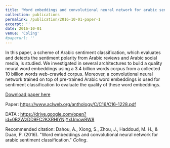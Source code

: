 ```yaml
---
title: "Word embeddings and convolutional neural network for arabic sentiment classification"
collection: publications
permalink: /publication/2016-10-01-paper-1
excerpt: ''
date: 2016-10-01
venue: 'Coling'
#paperurl: ''
---
```

In this paper, a scheme of Arabic sentiment classification, which evaluates and detects the sentiment polarity from Arabic reviews and Arabic social media, is studied.  We investigated in several architectures to build a quality neural word embeddings using a 3.4 billion words corpus from a collected 10 billion words web-crawled corpus.   Moreover,  a convolutional neural network trained on top of pre-trained Arabic word embeddings is used for sentiment classification to evaluate the quality of these word embeddings.

[Download paper here](http://dahouabdelghani.github.io/files/C16-1228.pdf)

Paper: https://www.aclweb.org/anthology/C/C16/C16-1228.pdf

DATA : https://drive.google.com/open?id=0B2WzDD9FC2KXRHlYNjYxUmowRW8

Recommended citation: Dahou, A., Xiong, S., Zhou, J., Haddoud, M. H., & Duan, P. (2016). "Word embeddings and convolutional neural network for arabic sentiment classification." <i>Coling</i>.